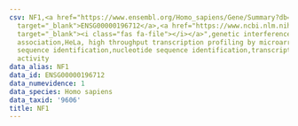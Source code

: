 ```yaml
---
csv: NF1,<a href="https://www.ensembl.org/Homo_sapiens/Gene/Summary?db=core;g=ENSG00000196712"
  target="_blank">ENSG00000196712</a>,<a href="https://www.ncbi.nlm.nih.gov/pubmed/17216044"
  target="_blank"><i class="fas fa-file"></i></a>",genetic interference,functional
  association,HeLa, high throughput transcription profiling by microarray,nucleotide
  sequence identification,nucleotide sequence identification,transcriptional regulation,down-regulates
  activity
data_alias: NF1
data_id: ENSG00000196712
data_numevidence: 1
data_species: Homo sapiens
data_taxid: '9606'
title: NF1
---
```


